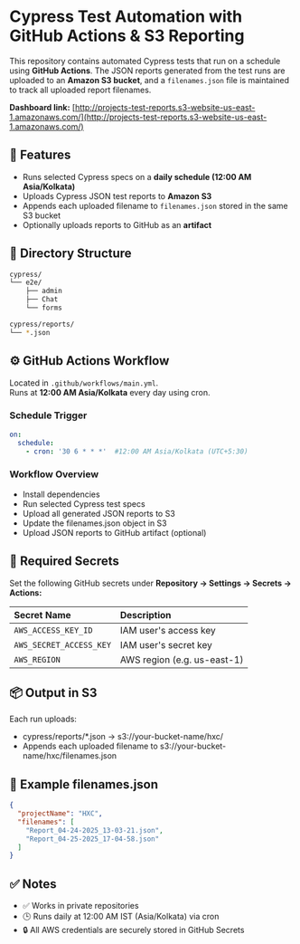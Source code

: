# Cypress Test Automation with GitHub Actions & S3 Reporting

This repository contains automated Cypress tests that run on a schedule using **GitHub Actions**. The JSON reports generated from the test runs are uploaded to an **Amazon S3 bucket**, and a `filenames.json` file is maintained to track all uploaded report filenames.

**Dashboard link:** [http://projects-test-reports.s3-website-us-east-1.amazonaws.com/](http://projects-test-reports.s3-website-us-east-1.amazonaws.com/)

## 🔧 Features

- Runs selected Cypress specs on a **daily schedule (12:00 AM Asia/Kolkata)**
- Uploads Cypress JSON test reports to **Amazon S3**
- Appends each uploaded filename to `filenames.json` stored in the same S3 bucket
- Optionally uploads reports to GitHub as an **artifact**

## 📁 Directory Structure

```bash
cypress/
└── e2e/
    ├── admin
    ├── Chat
    └── forms

cypress/reports/
└── *.json
```
## ⚙️ GitHub Actions Workflow

Located in `.github/workflows/main.yml`.  
Runs at **12:00 AM Asia/Kolkata** every day using cron.

### Schedule Trigger

```yaml
on:
  schedule:
    - cron: '30 6 * * *'  #12:00 AM Asia/Kolkata (UTC+5:30)
```
### Workflow Overview

- Install dependencies
- Run selected Cypress test specs
- Upload all generated JSON reports to S3
- Update the filenames.json object in S3
- Upload JSON reports to GitHub artifact (optional)

## 🔐 Required Secrets

Set the following GitHub secrets under **Repository → Settings → Secrets → Actions:**

| Secret Name | Description                |
| :-------- | :------------------------- |
| `AWS_ACCESS_KEY_ID` | IAM user's access key |
| `AWS_SECRET_ACCESS_KEY` | IAM user's secret key |
| `AWS_REGION` | AWS region (e.g. us-east-1) |

## 📦 Output in S3

Each run uploads:
- cypress/reports/*.json → s3://your-bucket-name/hxc/
- Appends each uploaded filename to s3://your-bucket-name/hxc/filenames.json

## 📝 Example filenames.json

```json
{
  "projectName": "HXC",
  "filenames": [
    "Report_04-24-2025_13-03-21.json",
    "Report_04-25-2025_17-04-58.json"
  ]
}
```

## ✅ Notes

- ✅ Works in private repositories
- 🕒 Runs daily at 12:00 AM IST (Asia/Kolkata) via cron
- 🔒 All AWS credentials are securely stored in GitHub Secrets